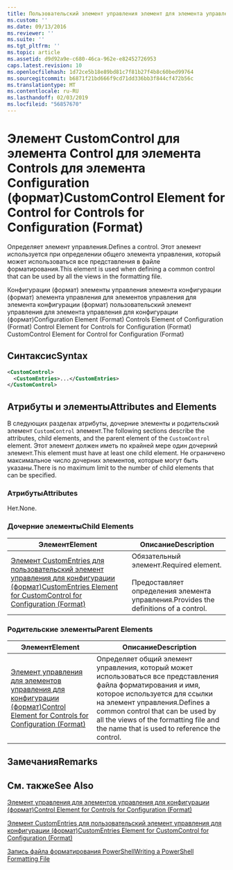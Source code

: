 ```yaml
---
title: Пользовательский элемент управления элемент для элемента управления для элементов управления для конфигурации (формат) | Документация Майкрософт
ms.custom: ''
ms.date: 09/13/2016
ms.reviewer: ''
ms.suite: ''
ms.tgt_pltfrm: ''
ms.topic: article
ms.assetid: d9d92a9e-c680-46ca-962e-e82452726953
caps.latest.revision: 10
ms.openlocfilehash: 1d72ce5b18e89bd81c7f81b27f4b8c60bed99764
ms.sourcegitcommit: b6871f21bd666f9cd71dd336bb3f844cf472b56c
ms.translationtype: MT
ms.contentlocale: ru-RU
ms.lasthandoff: 02/03/2019
ms.locfileid: "56857670"
---
```

# <a name="customcontrol-element-for-control-for-controls-for-configuration-format"></a><span data-ttu-id="001b9-102">Элемент CustomControl для элемента Control для элемента Controls для элемента Configuration (формат)</span><span class="sxs-lookup"><span data-stu-id="001b9-102">CustomControl Element for Control for Controls for Configuration (Format)</span></span>

<span data-ttu-id="001b9-103">Определяет элемент управления.</span><span class="sxs-lookup"><span data-stu-id="001b9-103">Defines a control.</span></span> <span data-ttu-id="001b9-104">Этот элемент используется при определении общего элемента управления, который может использоваться все представления в файле форматирования.</span><span class="sxs-lookup"><span data-stu-id="001b9-104">This element is used when defining a common control that can be used by all the views in the formatting file.</span></span>

<span data-ttu-id="001b9-105">Конфигурации (формат) элементы управления элемента конфигурации (формат) элемента управления для элементов управления для элемента конфигурации (формат) пользовательский элемент управления для элемента управления для конфигурации (формат)</span><span class="sxs-lookup"><span data-stu-id="001b9-105">Configuration Element (Format) Controls Element of Configuration (Format) Control Element for Controls for Configuration (Format) CustomControl Element for Control for Configuration (Format)</span></span>

## <a name="syntax"></a><span data-ttu-id="001b9-106">Синтаксис</span><span class="sxs-lookup"><span data-stu-id="001b9-106">Syntax</span></span>

```xml
<CustomControl>
  <CustomEntries>...</CustomEntries>
</CustomControl>
```

## <a name="attributes-and-elements"></a><span data-ttu-id="001b9-107">Атрибуты и элементы</span><span class="sxs-lookup"><span data-stu-id="001b9-107">Attributes and Elements</span></span>

<span data-ttu-id="001b9-108">В следующих разделах атрибуты, дочерние элементы и родительский элемент `CustomControl` элемент.</span><span class="sxs-lookup"><span data-stu-id="001b9-108">The following sections describe the attributes, child elements, and the parent element of the `CustomControl` element.</span></span> <span data-ttu-id="001b9-109">Этот элемент должен иметь по крайней мере один дочерний элемент.</span><span class="sxs-lookup"><span data-stu-id="001b9-109">This element must have at least one child element.</span></span> <span data-ttu-id="001b9-110">Не ограничено максимальное число дочерних элементов, которые могут быть указаны.</span><span class="sxs-lookup"><span data-stu-id="001b9-110">There is no maximum limit to the number of child elements that can be specified.</span></span>

### <a name="attributes"></a><span data-ttu-id="001b9-111">Атрибуты</span><span class="sxs-lookup"><span data-stu-id="001b9-111">Attributes</span></span>

<span data-ttu-id="001b9-112">Нет.</span><span class="sxs-lookup"><span data-stu-id="001b9-112">None.</span></span>

### <a name="child-elements"></a><span data-ttu-id="001b9-113">Дочерние элементы</span><span class="sxs-lookup"><span data-stu-id="001b9-113">Child Elements</span></span>

|<span data-ttu-id="001b9-114">Элемент</span><span class="sxs-lookup"><span data-stu-id="001b9-114">Element</span></span>|<span data-ttu-id="001b9-115">Описание</span><span class="sxs-lookup"><span data-stu-id="001b9-115">Description</span></span>|
|-------------|-----------------|
|[<span data-ttu-id="001b9-116">Элемент CustomEntries для пользовательский элемент управления для конфигурации (формат)</span><span class="sxs-lookup"><span data-stu-id="001b9-116">CustomEntries Element for CustomControl for Configuration (Format)</span></span>](./customentries-element-for-customcontrol-for-controls-for-configuration-format.md)|<span data-ttu-id="001b9-117">Обязательный элемент.</span><span class="sxs-lookup"><span data-stu-id="001b9-117">Required element.</span></span><br /><br /> <span data-ttu-id="001b9-118">Предоставляет определения элемента управления.</span><span class="sxs-lookup"><span data-stu-id="001b9-118">Provides the definitions of a control.</span></span>|

### <a name="parent-elements"></a><span data-ttu-id="001b9-119">Родительские элементы</span><span class="sxs-lookup"><span data-stu-id="001b9-119">Parent Elements</span></span>

|<span data-ttu-id="001b9-120">Элемент</span><span class="sxs-lookup"><span data-stu-id="001b9-120">Element</span></span>|<span data-ttu-id="001b9-121">Описание</span><span class="sxs-lookup"><span data-stu-id="001b9-121">Description</span></span>|
|-------------|-----------------|
|[<span data-ttu-id="001b9-122">Элемент управления для элементов управления для конфигурации (формат)</span><span class="sxs-lookup"><span data-stu-id="001b9-122">Control Element for Controls for Configuration (Format)</span></span>](./control-element-for-controls-for-configuration-format.md)|<span data-ttu-id="001b9-123">Определяет общий элемент управления, который может использоваться все представления файла форматирования и имя, которое используется для ссылки на элемент управления.</span><span class="sxs-lookup"><span data-stu-id="001b9-123">Defines a common control that can be used by all the views of the formatting file and the name that is used to reference the control.</span></span>|

## <a name="remarks"></a><span data-ttu-id="001b9-124">Замечания</span><span class="sxs-lookup"><span data-stu-id="001b9-124">Remarks</span></span>

## <a name="see-also"></a><span data-ttu-id="001b9-125">См. также</span><span class="sxs-lookup"><span data-stu-id="001b9-125">See Also</span></span>

[<span data-ttu-id="001b9-126">Элемент управления для элементов управления для конфигурации (формат)</span><span class="sxs-lookup"><span data-stu-id="001b9-126">Control Element for Controls for Configuration (Format)</span></span>](./control-element-for-controls-for-configuration-format.md)

[<span data-ttu-id="001b9-127">Элемент CustomEntries для пользовательский элемент управления для конфигурации (формат)</span><span class="sxs-lookup"><span data-stu-id="001b9-127">CustomEntries Element for CustomControl for Configuration (Format)</span></span>](./customentries-element-for-customcontrol-for-controls-for-configuration-format.md)

[<span data-ttu-id="001b9-128">Запись файла форматирования PowerShell</span><span class="sxs-lookup"><span data-stu-id="001b9-128">Writing a PowerShell Formatting File</span></span>](./writing-a-powershell-formatting-file.md)
